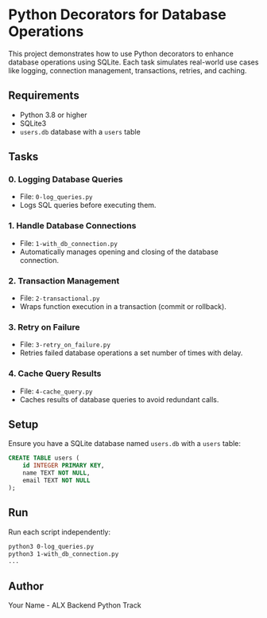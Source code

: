 # Python Decorators for Database Operations

This project demonstrates how to use Python decorators to enhance database operations using SQLite. Each task simulates real-world use cases like logging, connection management, transactions, retries, and caching.

## Requirements
- Python 3.8 or higher
- SQLite3
- `users.db` database with a `users` table

## Tasks

### 0. Logging Database Queries
- File: `0-log_queries.py`
- Logs SQL queries before executing them.

### 1. Handle Database Connections
- File: `1-with_db_connection.py`
- Automatically manages opening and closing of the database connection.

### 2. Transaction Management
- File: `2-transactional.py`
- Wraps function execution in a transaction (commit or rollback).

### 3. Retry on Failure
- File: `3-retry_on_failure.py`
- Retries failed database operations a set number of times with delay.

### 4. Cache Query Results
- File: `4-cache_query.py`
- Caches results of database queries to avoid redundant calls.

## Setup
Ensure you have a SQLite database named `users.db` with a `users` table:
```sql
CREATE TABLE users (
    id INTEGER PRIMARY KEY,
    name TEXT NOT NULL,
    email TEXT NOT NULL
);
```

## Run
Run each script independently:
```bash
python3 0-log_queries.py
python3 1-with_db_connection.py
...
```

## Author
Your Name - ALX Backend Python Track